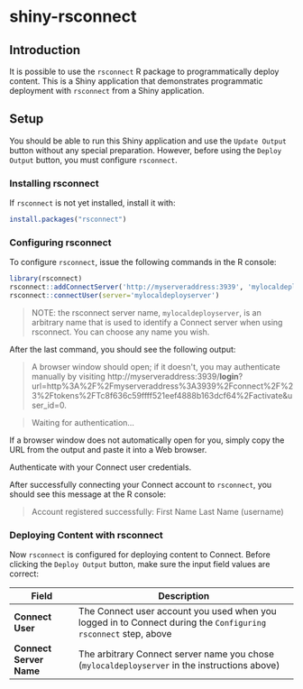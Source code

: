 # shiny-rsconnect

## Introduction

It is possible to use the `rsconnect` R package to programmatically deploy
content. This is a Shiny application that demonstrates programmatic deployment
with `rsconnect` from a Shiny application.

## Setup

You should be able to run this Shiny application and use the `Update Output`
button without any special preparation. However, before using the
`Deploy Output` button, you must configure `rsconnect`.

### Installing rsconnect

If `rsconnect` is not yet installed, install it with:

```R
install.packages("rsconnect")
```

### Configuring rsconnect

To configure `rsconnect`, issue the following commands in the R console:

```R
library(rsconnect)
rsconnect::addConnectServer('http://myserveraddress:3939', 'mylocaldeployserver')
rsconnect::connectUser(server='mylocaldeployserver')
```

> NOTE: the rsconnect server name, `mylocaldeployserver`, is an arbitrary name
> that is used to identify a Connect server when using rsconnect. You can choose
> any name you wish.

After the last command, you should see the following output:

> A browser window should open; if it doesn't, you may authenticate manually by visiting http://myserveraddress:3939/__login__?url=http%3A%2F%2Fmyserveraddress%3A3939%2Fconnect%2F%23%2Ftokens%2FTc8f636c59ffff521eef4888b163dcf64%2Factivate&user_id=0.

> Waiting for authentication...

If a browser window does not automatically open for you, simply
copy the URL from the output and paste it into a Web browser.

Authenticate with your Connect user credentials.

After successfully connecting your Connect account to `rsconnect`, you
should see this message at the R console:

> Account registered successfully: First Name Last Name (username)

### Deploying Content with rsconnect

Now `rsconnect` is configured for deploying content to Connect. Before
clicking the `Deploy Output` button, make sure the input field values
are correct:

| Field | Description |
|-------|-------------|
| **Connect User** | The Connect user account you used when you logged in to Connect during the `Configuring rsconnect` step, above  |
| **Connect Server Name** | The arbitrary Connect server name you chose (`mylocaldeployserver` in the instructions above) |

